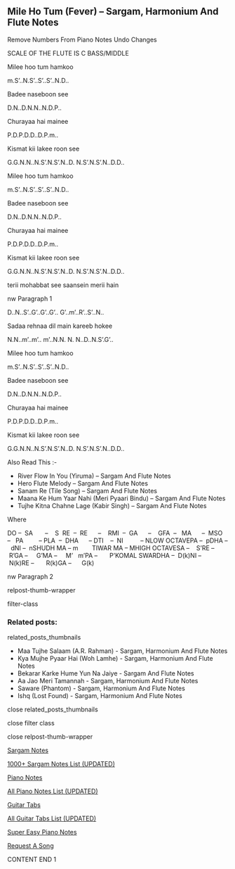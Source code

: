 
## Mile Ho Tum (Fever) – Sargam, Harmonium And Flute Notes

Remove Numbers From Piano Notes
Undo Changes

SCALE OF THE FLUTE IS C BASS/MIDDLE

Milee hoo tum hamkoo

m.S’..N.S’..S’..S’..N.D..

Badee naseboon see

D.N..D.N.N..N.D.P..

Churayaa hai mainee

P.D.P.D.D..D.P.m..

Kismat kii lakee roon see

G.G.N.N..N.S’.N.S’.N..D. N.S’.N.S’.N..D.D..

Milee hoo tum hamkoo

m.S’..N.S’..S’..S’..N.D..

Badee naseboon see

D.N..D.N.N..N.D.P..

Churayaa hai mainee

P.D.P.D.D..D.P.m..

Kismat kii lakee roon see

G.G.N.N..N.S’.N.S’.N..D. N.S’.N.S’.N..D.D..

terii mohabbat see saansein merii hain

nw Paragraph 1

D..N..S’..G’..G’..G’.. G’..m’..R’..S’..N..

Sadaa rehnaa dil main kareeb hokee

N.N..m’..m’.. m’..N.N. N. N..D..N.S’.G’..

Milee hoo tum hamkoo

m.S’..N.S’..S’..S’..N.D..

Badee naseboon see

D.N..D.N.N..N.D.P..

Churayaa hai mainee

P.D.P.D.D..D.P.m..

Kismat kii lakee roon see

G.G.N.N..N.S’.N.S’.N..D. N.S’.N.S’.N..D.D..



Also Read This :-



* River Flow In You (Yiruma) – Sargam And Flute Notes
* Hero Flute Melody – Sargam And Flute Notes
* Sanam Re (Tile Song) – Sargam And Flute Notes
* Maana Ke Hum Yaar Nahi (Meri Pyaari Bindu) – Sargam And Flute Notes
* Tujhe Kitna Chahne Lage (Kabir Singh) – Sargam And Flute Notes

Where



DO –  SA       –    S  RE  –  RE      –    RMI  –  GA      –    GFA  –   MA      –  MSO  –   PA         – PLA  –  DHA      – DTI    –  NI          – NLOW OCTAVEPA –  pDHA –  dNI –  nSHUDH MA – m        TIWAR MA – MHIGH OCTAVESA –    S’RE –     R’GA –     G’MA –     M’   m’PA –       P’KOMAL SWARDHA –  D(k)NI –       N(k)RE –       R(k)GA –      G(k)

nw Paragraph 2



relpost-thumb-wrapper

filter-class

### Related posts:

related_posts_thumbnails

* Maa Tujhe Salaam (A.R. Rahman) - Sargam, Harmonium And Flute Notes
* Kya Mujhe Pyaar Hai (Woh Lamhe) - Sargam, Harmonium And Flute Notes
* Bekarar Karke Hume Yun Na Jaiye - Sargam And Flute Notes
* Aa Jao Meri Tamannah - Sargam, Harmonium And Flute Notes
* Saware (Phantom) - Sargam, Harmonium And Flute Notes
* Ishq (Lost Found) - Sargam, Harmonium And Flute Notes

close related_posts_thumbnails

close filter class

close relpost-thumb-wrapper

[Sargam Notes](https://www.notationsworld.com/sargam-notes.html)

[1000+ Sargam Notes List (UPDATED)](https://www.notationsworld.com/all-songs-list-sargam-notes.html)

[Piano Notes](https://www.notationsworld.com/piano-notes.html)

[All Piano Notes List (UPDATED)](https://www.notationsworld.com/all-songs-list-piano-notes.html)

[Guitar Tabs](https://www.notationsworld.com/guitar-tabs.html)

[All Guitar Tabs List (UPDATED)](https://www.notationsworld.com/all-songs-list-guitar-tabs.html)

[Super Easy Piano Notes](https://studywall.in/)

[Request A Song](https://www.notationsworld.com/request-a-song.html)

CONTENT END 1

